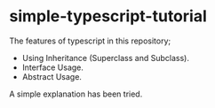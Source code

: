 # simple-typescript-tutorial
The features of typescript in this repository; 
- Using Inheritance (Superclass and Subclass). 
- Interface Usage. 
- Abstract Usage.   

A simple explanation has been tried.
